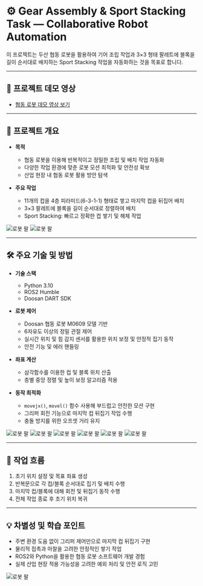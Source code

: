 # ⚙️ Gear Assembly & Sport Stacking Task — Collaborative Robot Automation

이 프로젝트는 두산 협동 로봇을 활용하여 기어 조립 작업과 3×3 형태 팔레트에 블록을 길이 순서대로 배치하는 Sport Stacking 작업을 자동화하는 것을 목표로 합니다.

---

## 🎥 프로젝트 데모 영상

- [협동 로봇 데모 영상 보기](https://youtu.be/a3j8OqqYnbg)

---

## 📌 프로젝트 개요

- **목적**  
  - 협동 로봇을 이용해 반복적이고 정밀한 조립 및 배치 작업 자동화  
  - 다양한 작업 환경에 맞춘 로봇 모션 최적화 및 안전성 확보  
  - 산업 현장 내 협동 로봇 활용 방안 탐색

- **주요 작업**  
  - 11개의 컵을 4층 피라미드(6-3-1-1) 형태로 쌓고 마지막 컵을 뒤집어 배치  
  - 3×3 팔레트에 블록을 길이 순서대로 정렬하여 배치  
  - Sport Stacking: 빠르고 정확한 컵 쌓기 및 해체 작업

![로봇 팔](./docs/협동로봇2_A2조_발표자료_page-0003.jpg)
![로봇 팔](./docs/협동로봇2_A2조_발표자료_page-0005.jpg)

---

## 🛠 주요 기술 및 방법
- **기술 스택**
  - Python 3.10  
  - ROS2 Humble  
  - Doosan DART SDK
    
- **로봇 제어**  
  - Doosan 협동 로봇 M0609 모델 기반  
  - 6자유도 이상의 정밀 관절 제어  
  - 실시간 위치 및 힘 감지 센서를 활용한 위치 보정 및 안정적 집기 동작
  - 안전 기능 및 에러 핸들링

- **좌표 계산**  
  - 삼각함수를 이용한 컵 및 블록 위치 산출  
  - 층별 중앙 정렬 및 높이 보정 알고리즘 적용

- **동작 최적화**  
  - `movejx()`, `movel()` 함수 사용해 부드럽고 안전한 모션 구현  
  - 그리퍼 회전 기능으로 마지막 컵 뒤집기 작업 수행  
  - 충돌 방지를 위한 오프셋 거리 유지

![로봇 팔](./docs/협동로봇2_A2조_발표자료_page-0006.jpg)
![로봇 팔](./docs/협동로봇2_A2조_발표자료_page-0007.jpg)
![로봇 팔](./docs/협동로봇2_A2조_발표자료_page-0008.jpg)
![로봇 팔](./docs/협동로봇2_A2조_발표자료_page-0009.jpg)
![로봇 팔](./docs/협동로봇2_A2조_발표자료_page-0010.jpg)
![로봇 팔](./docs/협동로봇2_A2조_발표자료_page-0011.jpg)

---

## 🔄 작업 흐름

1. 초기 위치 설정 및 목표 좌표 생성  
2. 반복문으로 각 컵/블록 순서대로 집기 및 배치 수행  
3. 마지막 컵/블록에 대해 회전 및 뒤집기 동작 수행  
4. 전체 작업 종료 후 초기 위치 복귀

---

## 💡 차별성 및 학습 포인트

- 주변 환경 도움 없이 그리퍼 제어만으로 마지막 컵 뒤집기 구현  
- 물리적 접촉과 마찰을 고려한 안정적인 쌓기 작업  
- ROS2와 Python을 활용한 협동 로봇 소프트웨어 개발 경험  
- 실제 산업 현장 적용 가능성을 고려한 예외 처리 및 안전 로직 고민

![로봇 팔](./docs/협동로봇2_A2조_발표자료_page-0012.jpg)
